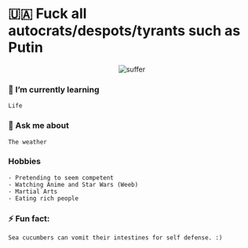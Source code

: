 # 🇺🇦 Fuck all autocrats/despots/tyrants such as Putin

<center>
  
![suffer](https://c.tenor.com/WyCGfaqlRzcAAAAC/suffer-now-suffer.gif)
  
</center>
  
### 🌱 I’m currently learning
```
Life
```


### 💬 Ask me about
```
The weather
```


### Hobbies
```
- Pretending to seem competent
- Watching Anime and Star Wars (Weeb)
- Martial Arts
- Eating rich people
```


### ⚡ Fun fact:
```
Sea cucumbers can vomit their intestines for self defense. :)
```
